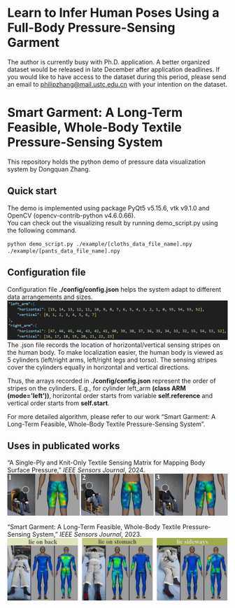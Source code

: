 # Learn to Infer Human Poses Using a Full-Body Pressure-Sensing Garment  
The author is currently busy with Ph.D. application. A better organized dataset would be released in late December after application deadlines.
If you would like to have access to the dataset during this period, please send an email to philipzhang@mail.ustc.edu.cn with your intention on the dataset.

# Smart Garment: A Long-Term Feasible, Whole-Body Textile Pressure-Sensing System  
This repository holds the python demo of pressure data visualization system by Dongquan Zhang.  
## Quick start  
The demo is implemented using package PyQt5 v5.15.6, vtk v9.1.0 and OpenCV (opencv-contrib-python v4.6.0.66).  
You can check out the visualizing result by running demo_script.py using the following command.
```
python demo_script.py ./example/[cloths_data_file_name].npy ./example/[pants_data_file_name].npy
```

## Configuration file
Configuration file **./config/config.json** helps the system adapt to different data arrangements and sizes.  
![](./visualization_demo/fig/configuration_file.png)
The .json file records the location of horizontal/vertical sensing stripes on the human body. To make localization easier, the human body is viewed as 5 cylinders (left/right arms, left/right legs and torso). The sensing stripes cover the cylinders equally in horizontal and vertical directions.

Thus, the arrays recorded in **./config/config.json** represent the order of stripes on the cylinders. E.g., for cylinder left_arm **(class ARM (mode='left'))**, horizontal order starts from variable **self.reference** and vertical order starts from **self.start**.

For more detailed algorithm, please refer to our work “Smart Garment: A Long-Term Feasible, Whole-Body Textile Pressure-Sensing System”.

## Uses in publicated works
“A Single-Ply and Knit-Only Textile Sensing Matrix for Mapping Body Surface Pressure,” _IEEE Sensors Journal_, 2024.  
![](./visualization_demo/fig/use_in_IEEE_Sensors_2024.png)

“Smart Garment: A Long-Term Feasible, Whole-Body Textile Pressure-Sensing System,” _IEEE Sensors Journal_, 2023.  
![](./visualization_demo/fig/use_in_IEEE_Sensors_2023.png)
